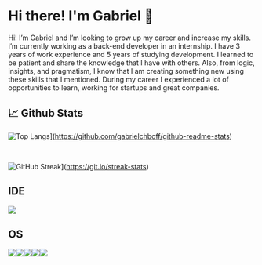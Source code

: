 # Hi there! I'm Gabriel 👋

Hi! I’m Gabriel and I’m looking to grow up my career and increase my skills. I’m currently working as a back-end developer in an internship. I have 3 years of work experience and 5 years of studying development. I learned to be patient and share the knowledge that I have with others. Also, from logic, insights, and pragmatism, I know that I am creating something new using these skills that I mentioned. During my career I experienced a lot of opportunities to learn, working for startups and great companies. 

## 📈 Github Stats

![Top Langs](https://github-readme-stats.vercel.app/api/top-langs/?username=gabrielchboff&layout=compact&theme=radical)](https://github.com/gabrielchboff/github-readme-stats)

</br>

![GitHub Streak](https://github-readme-streak-stats.herokuapp.com/?user=gabrielchboff&theme=radical)](https://git.io/streak-stats)


## IDE
<img src="https://img.shields.io/badge/NeoVim-%2357A143.svg?&style=for-the-badge&logo=neovim&logoColor=white"> 

## OS
<img src="https://img.shields.io/badge/fedora-0078D6?style=for-the-badge&logo=fedora&logoColor=white"><img src="https://img.shields.io/badge/Debian-1793D1?logo=debian&logoColor=c70036&style=for-the-badge"><img src="https://img.shields.io/badge/Arch%20Linux-1793D1?logo=arch-linux&logoColor=fff&style=for-the-badge"><img src="https://img.shields.io/badge/-KUbuntu-%230079C1?style=for-the-badge&logo=kubuntu&logoColor=white"><img src="https://img.shields.io/badge/Windows-0078D6?style=for-the-badge&logo=windows&logoColor=white">


